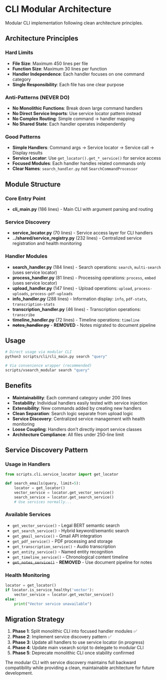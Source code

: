 # CLI Modular Architecture

Modular CLI implementation following clean architecture principles.

## Architecture Principles

### Hard Limits
- **File Size**: Maximum 450 lines per file
- **Function Size**: Maximum 30 lines per function
- **Handler Independence**: Each handler focuses on one command category
- **Single Responsibility**: Each file has one clear purpose

### Anti-Patterns (NEVER DO)
- **No Monolithic Functions**: Break down large command handlers
- **No Direct Service Imports**: Use service locator pattern instead
- **No Complex Routing**: Simple command → handler mapping
- **No Shared State**: Each handler operates independently

### Good Patterns
- **Simple Handlers**: Command args → Service locator → Service call → Display results
- **Service Locator**: Use `get_locator().get_*_service()` for service access
- **Focused Modules**: Each handler handles related commands only
- **Clear Names**: `search_handler.py` not `SearchCommandProcessor`

## Module Structure

### Core Entry Point
- **cli_main.py** (186 lines) - Main CLI with argument parsing and routing

### Service Discovery
- **service_locator.py** (70 lines) - Service access layer for CLI handlers
- **../shared/service_registry.py** (232 lines) - Centralized service registration and health monitoring

### Handler Modules
- **search_handler.py** (184 lines) - Search operations: `search`, `multi-search` (uses service locator)
- **process_handler.py** (81 lines) - Processing operations: `process`, `embed` (uses service locator)
- **upload_handler.py** (147 lines) - Upload operations: `upload`, `process-uploads`, `process-pdf-uploads`
- **info_handler.py** (288 lines) - Information display: `info`, `pdf-stats`, `transcription-stats`
- **transcription_handler.py** (46 lines) - Transcription operations: `transcribe`
- **timeline_handler.py** (72 lines) - Timeline operations: `timeline`
- ~~**notes_handler.py**~~ - **REMOVED** - Notes migrated to document pipeline

## Usage

```bash
# Direct usage via modular CLI
python3 scripts/cli/cli_main.py search "query"

# Via convenience wrapper (recommended)
scripts/vsearch_modular search "query"
```

## Benefits

- **Maintainability**: Each command category under 200 lines
- **Testability**: Individual handlers easily tested with service injection
- **Extensibility**: New commands added by creating new handlers
- **Clean Separation**: Search logic separate from upload logic
- **Service Discovery**: Centralized service management with health monitoring
- **Loose Coupling**: Handlers don't directly import service classes
- **Architecture Compliance**: All files under 250-line limit

## Service Discovery Pattern

### Usage in Handlers
```python
from scripts.cli.service_locator import get_locator

def search_emails(query, limit=5):
    locator = get_locator()
    vector_service = locator.get_vector_service()
    search_service = locator.get_search_service()
    # Use services normally...
```

### Available Services
- `get_vector_service()` - Legal BERT semantic search
- `get_search_service()` - Hybrid keyword/semantic search
- `get_gmail_service()` - Gmail API integration
- `get_pdf_service()` - PDF processing and storage
- `get_transcription_service()` - Audio transcription
- `get_entity_service()` - Named entity recognition
- `get_timeline_service()` - Chronological content timeline
- ~~`get_notes_service()`~~ - **REMOVED** - Use document pipeline for notes

### Health Monitoring
```python
locator = get_locator()
if locator.is_service_healthy('vector'):
    vector_service = locator.get_vector_service()
else:
    print("Vector service unavailable")
```

## Migration Strategy

1. **Phase 1**: Split monolithic CLI into focused handler modules ✅
2. **Phase 2**: Implement service discovery pattern ✅
3. **Phase 3**: Update all handlers to use service locator (in progress)
4. **Phase 4**: Update main vsearch script to delegate to modular CLI
5. **Phase 5**: Deprecate monolithic CLI once stability confirmed

The modular CLI with service discovery maintains full backward compatibility while providing a clean, maintainable architecture for future development.
